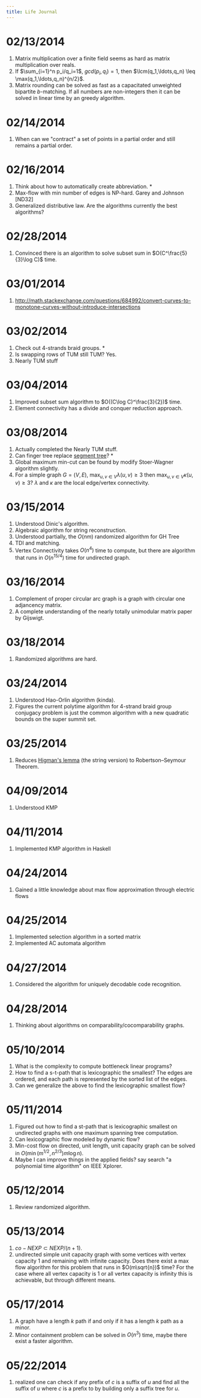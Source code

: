 ```yaml
---
title: Life Journal
---
```


# 02/13/2014

1. Matrix multiplication over a finite field seems as hard as matrix multiplication over reals.
2. If $\sum_{i=1}^n p_i/q_i=1$, $gcd(p_i,q_i)=1$, then $\lcm(q_1,\ldots,q_n) \leq \max(q_1,\ldots,q_n)^{n/2}$.
3. Matrix rounding can be solved as fast as a capacitated unweighted bipartite $b$-matching. If all numbers are non-integers then it can be solved in linear time by an greedy algorithm.

# 02/14/2014

1. When can we "contract" a set of points in a partial order and still remains a partial order.

# 02/16/2014

1. Think about how to automatically create abbreviation. *
2. Max-flow with min number of edges is NP-hard. Garey and Johnson [ND32]
3. Generalized distributive law. Are the algorithms currently the best algorithms?

# 02/28/2014

1. Convinced there is an algorithm to solve subset sum in $O(C^\frac{5}{3}\log C)$ time.

# 03/01/2014

1. http://math.stackexchange.com/questions/684992/convert-curves-to-monotone-curves-without-introduce-intersections

# 03/02/2014

1. Check out 4-strands braid groups. *
2. Is swapping rows of TUM still TUM? Yes.
3. Nearly TUM stuff

# 03/04/2014

1. Improved subset sum algorithm to $O((C\log C)^\frac{3}{2})$ time.
2. Element connectivity has a divide and conquer reduction approach. 

# 03/08/2014

1. Actually completed the Nearly TUM stuff.
2. Can finger tree replace [segment tree](http://letuskode.blogspot.com/2013/01/segtrees.html)? *
3. Global maximum min-cut can be found by modify Stoer-Wagner algorithm slightly.
4. For a simple graph $G=(V,E)$, $\max_{u,v \in V} \lambda(u,v) \geq 3$ then $\max_{u,v \in V}  \kappa(u,v)\geq 3$? $\lambda$ and $\kappa$ are the local edge/vertex connectivity.

# 03/15/2014

1. Understood Dinic's algorithm.
2. Algebraic algorithm for string reconstruction. 
3. Understood partially, the $O(nm)$ randomized algorithm for GH Tree
4. TDI and matching.
5. Vertex Connectivity takes $O(n^4)$ time to compute, but there are algorithm that runs in $O(n^{15/4})$ time for undirected graph.

# 03/16/2014

1. Complement of proper circular arc graph is a graph with circular one adjancency matrix.
2. A complete understanding of the nearly totally unimodular matrix paper by Gijswigt.

# 03/18/2014

1. Randomized algorithms are hard.

# 03/24/2014

1. Understood Hao-Orlin algorithm (kinda).
2. Figures the current polytime algorithm for 4-strand braid group conjugacy problem is just the common algorithm with a new quadratic bounds on the super summit set.

# 03/25/2014

1. Reduces [Higman's lemma](http://en.wikipedia.org/wiki/Higman's_lemma) (the string version) to Robertson–Seymour Theorem.

# 04/09/2014

1. Understood KMP

# 04/11/2014
1. Implemented KMP algorithm in Haskell

# 04/24/2014
1. Gained a little knowledge about max flow approximation through electric flows

# 04/25/2014
1. Implemented selection algorithm in a sorted matrix
2. Implemented AC automata algorithm

# 04/27/2014
1. Considered the algorithm for uniquely decodable code recognition.

# 04/28/2014
1. Thinking about algorithms on comparability/cocomparability graphs.

# 05/10/2014
1. What is the complexity to compute bottleneck linear programs?
2. How to find a s-t-path that is lexicographic the smallest? The edges are ordered, and each path is represented by the sorted list of the edges.
3. Can we generalize the above to find the lexicographic smallest flow?

# 05/11/2014
1. Figured out how to find a st-path that is lexicographic smallest on undirected graphs with one maximum spanning tree computation.
2. Can lexicographic flow modeled by dynamic flow?
3. Min-cost flow on directed, unit length, unit capacity graph can be solved in $O(\min(m^{1/2},n^{2/3})m\log n)$.
4. Maybe I can improve things in the applied fields? say search "a polynomial time algorithm" on IEEE Xplorer.

# 05/12/2014
1. Review randomized algorithm.

# 05/13/2014
1. $co-NEXP \subset NEXP/(n+1)$.
2. undirected simple unit capacity graph with some vertices with vertex capacity $1$ and remaining with infinite capacity. Does there exist a max flow algorithm for this problem that runs in $O(m\sqrt{n})$ time? For the case where all vertex capacity is $1$ or all vertex capacity is infinity this is achievable, but through different means.

# 05/17/2014
1. A graph have a length $k$ path if and only if it has a length $k$ path as a minor.
2. Minor containment problem can be solved in $O(n^3)$ time, maybe there exist a faster algorithm. 

# 05/22/2014
1. realized one can check if any prefix of $c$ is a suffix of $u$ and find all the suffix of $u$ where $c$ is a prefix to by building only a suffix tree for $u$.